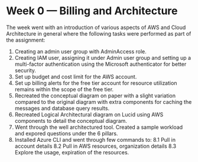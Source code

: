 # Week 0 — Billing and Architecture
The week went with an introduction of various aspects of AWS and Cloud Architecture in general where the following tasks were performed as part of the assignment:

1. Creating an admin user group with AdminAccess role.
2. Creating IAM user, assigning it under Admin user group and setting up a multi-factor authentication using the Microsoft authenticator for better security.
3. Set up budget and cost limit for the AWS account.
4. Set up billing alerts for the free tier account for resource utilization remains within the scope of the free tier.
5. Recreated the conceptual diagram on paper with a slight variation compared to the original diagram with extra components for caching the messages and database query results.
6. Recreated Logical Architectural diagram on Lucid using AWS components to detail the conceptual diagram.
7. Went through the well architectured tool. Created a sample workload and expored questions under the 6 pillars. 
8. Installed Azure CLI and went through few commands to:
8.1 Pull in account details
8.2 Pull in AWS resources, organization details
8.3 Explore the usage, expiration of the resources.  